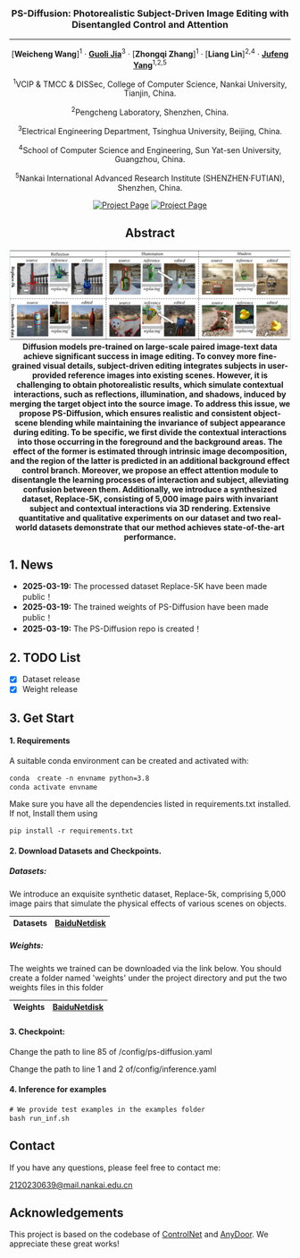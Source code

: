 <div align="center">
<h3>PS-Diffusion: Photorealistic Subject-Driven Image Editing with Disentangled Control and Attention</h3>


---

[**Weicheng Wang**]<sup>1</sup> · [**Guoli Jia**](https://exped1230.github.io//)<sup>3</sup> · [**Zhongqi Zhang**]<sup>1</sup> · [**Liang Lin**]<sup>2,4</sup> · [**Jufeng Yang**](https://cv.nankai.edu.cn/)<sup>1,2,5</sup>

<sup>1</sup>VCIP & TMCC & DISSec, College of Computer Science, Nankai University, Tianjin, China.

<sup>2</sup>Pengcheng Laboratory, Shenzhen, China.

<sup>3</sup>Electrical Engineering Department, Tsinghua University, Beijing, China.

<sup>4</sup>School of Computer Science and Engineering, Sun Yat-sen University, Guangzhou, China.

<sup>5</sup>Nankai International Advanced Research Institute (SHENZHEN·FUTIAN), Shenzhen, China.


<a href='https://github.com/wei-cheng777/PS-Diffusion'><img src='https://img.shields.io/badge/Project_Page-PS--Diffusion-green' alt='Project Page'></a>
<a href='https://zhongqihebut.github.io/ps_diffusion/'><img src='https://img.shields.io/badge/Demo_Page-PS--Diffusion-red' alt='Project Page'></a>


## Abstract
![Figure1](./figure1.png)
**Diffusion models pre-trained on large-scale paired image-text data achieve significant success in image editing. To convey more fine-grained visual details, subject-driven editing integrates subjects in user-provided reference images into existing scenes. However, it is challenging to obtain photorealistic results, which simulate contextual interactions, such as reflections, illumination, and shadows, induced by merging the target object into the source image. To address this issue, we propose PS-Diffusion, which ensures realistic and consistent object-scene blending while maintaining the invariance of subject appearance during editing. To be specific, we first divide the contextual interactions into those occurring in the foreground and the background areas. The effect of the former is estimated through intrinsic image decomposition, and the region of the latter is predicted in an additional background effect control branch. Moreover, we propose an effect attention module to disentangle the learning processes of interaction and subject, alleviating confusion between them. Additionally, we introduce a synthesized dataset, Replace-5K, consisting of 5,000 image pairs with invariant subject and contextual interactions via 3D rendering. Extensive quantitative and qualitative experiments on our dataset and two real-world datasets demonstrate that our method achieves state-of-the-art performance.**

</div>

## 1. News

* **2025-03-19:** The processed dataset Replace-5K have been made public！
* **2025-03-19:** The trained weights of PS-Diffusion have been made public！
* **2025-03-19:** The PS-Diffusion repo is created！

## 2. TODO List

- [x] Dataset release
- [x] Weight release

## 3. Get Start



#### 1. Requirements

A suitable conda environment can be created
and activated with:

```
conda  create -n envname python=3.8
conda activate envname
```

Make sure you have all the dependencies listed in requirements.txt installed.   
If not, Install them using
```
pip install -r requirements.txt
```

#### 2. Download Datasets and Checkpoints.

##### Datasets:

We introduce an exquisite synthetic dataset, Replace-5k, comprising 5,000 image pairs that simulate the physical effects of various scenes on objects.

| Datasets | [BaiduNetdisk](https://pan.baidu.com/s/1xDFDkWnOOQXubqETX1IKkg?pwd=jkak) |
| :------: | :----------------------------------------------------------: |

##### Weights:

The weights we trained can be downloaded via the link below. You should create a folder named 'weights' under the project directory and put the two weights files in this folder

| Weights |[BaiduNetdisk](https://pan.baidu.com/s/1QBmeLGl_rkVJM0SA08hkvw?pwd=amve)|
| :-----: | :----------------------------------------------------------: |

##### 

#### 3. Checkpoint:

Change the path to line 85 of /config/ps-diffusion.yaml

Change the path to line 1 and 2 of/config/inference.yaml 



#### 4. Inference for examples

~~~
# We provide test examples in the examples folder
bash run_inf.sh
~~~


## Contact

If you have any questions, please feel free to contact me:

2120230639@mail.nankai.edu.cn

## Acknowledgements
This project is based on the codebase of [ControlNet](https://github.com/lllyasviel/ControlNet) and [AnyDoor](https://github.com/ali-vilab/AnyDoor). We  appreciate these great works! 



